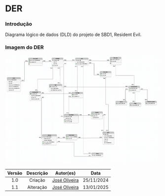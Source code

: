 # DER

### Introdução
Diagrama lógico de dados (DLD) do projeto de SBD1, Resident Evil.

### Imagem do DER
![DER](../assets/dld.png)


 | Versão |     Descrição      |                     Autor(es)                     |    Data    |
| :----: | :----------------: | :-----------------------------------------------: | :--------: |
|  1.0   | Criação | [José Oliveira](https://github.com/Jose1277) | 25/11/2024 |
|  1.1   | Alteração  | [José Oliveira](https://github.com/Jose1277) | 13/01/2025 |
